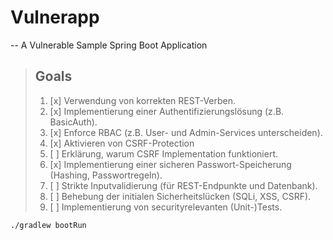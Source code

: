 # Vulnerapp

-- A Vulnerable Sample Spring Boot Application

> ## Goals
> 1. [x] Verwendung von korrekten REST-Verben.
> 2. [x] Implementierung einer Authentifizierungslösung (z.B. BasicAuth).
> 3. [x] Enforce RBAC (z.B. User- und Admin-Services unterscheiden).
> 4. [x] Aktivieren von CSRF-Protection
> 5. [ ] Erklärung, warum CSRF Implementation funktioniert.
> 6. [x] Implementierung einer sicheren Passwort-Speicherung (Hashing, Passwortregeln).
> 7. [ ] Strikte Inputvalidierung (für REST-Endpunkte und Datenbank).
> 8. [ ] Behebung der initialen Sicherheitslücken (SQLi, XSS, CSRF).
> 9. [ ] Implementierung von securityrelevanten (Unit-)Tests.

```console
./gradlew bootRun
```
